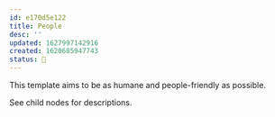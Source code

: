 ```yaml
---
id: e170d5e122
title: People
desc: ''
updated: 1627997142916
created: 1620685947743
status: 🎋
---
```


This template aims to be as humane and people-friendly as possible.

See child nodes for descriptions.

